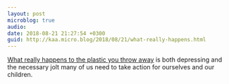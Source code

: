 ```yaml
---
layout: post
microblog: true
audio: 
date: 2018-08-21 21:27:54 +0300
guid: http://kaa.micro.blog/2018/08/21/what-really-happens.html
---
```

[What really happens to the plastic you throw away](https://www.youtube.com/watch?v=_6xlNyWPpB8) is both depressing and the necessary jolt many of us need to take action for ourselves and our children.
